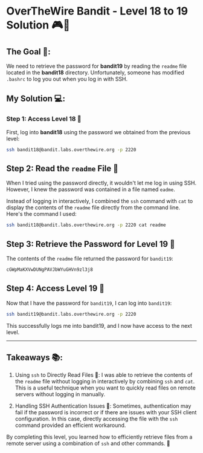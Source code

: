# OverTheWire Bandit - Level 18 to 19 Solution 🎮🔐

## The Goal 🎯:
We need to retrieve the password for **bandit19** by reading the `readme` file located in the **bandit18** directory. Unfortunately, someone has modified `.bashrc` to log you out when you log in with SSH.

## My Solution 💻:

### Step 1: Access Level 18 🔑
First, log into **bandit18** using the password we obtained from the previous level:

```bash
ssh bandit18@bandit.labs.overthewire.org -p 2220
```

## Step 2: Read the `readme` File 📄
When I tried using the password directly, it wouldn't let me log in using SSH. However, I knew the password was contained in a file named `eadme`.

Instead of logging in interactively, I combined the `ssh` command with `cat` to display the contents of the `readme` file directly from the command line. Here's the command I used:

```bash
ssh bandit18@bandit.labs.overthewire.org -p 2220 cat readme
```

## Step 3: Retrieve the Password for Level 19 🔐
The contents of the `readme` file returned the password for `bandit19`:

```bash
cGWpMaKXVwDUNgPAVJbWYuGHVn9zl3j8
```

## Step 4: Access Level 19 🔑
Now that I have the password for `bandit19`, I can log into `bandit19`:

```bash
ssh bandit19@bandit.labs.overthewire.org -p 2220
```

This successfully logs me into bandit19, and I now have access to the next level.

---

## Takeaways 📚:

1. Using `ssh` to Directly Read Files 📝: I was able to retrieve the contents of the `readme` file without logging in interactively by combining `ssh` and `cat`. This is a useful technique when you want to quickly read files on remote servers without logging in manually.

2. Handling SSH Authentication Issues 🔐: Sometimes, authentication may fail if the password is incorrect or if there are issues with your SSH client configuration. In this case, directly accessing the file with the `ssh` command provided an efficient workaround.

By completing this level, you learned how to efficiently retrieve files from a remote server using a combination of `ssh` and other commands. 🚀
